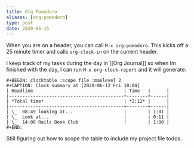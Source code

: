 ```yaml
---
title: Org Pomodoro
aliases: [org-pomodoro]
type: post
date: 2020-06-15
---
```


When you are on a header, you can call `M-x org-pomodoro`. This kicks off a 25 minute timer and calls `org-clock-in` on the current header.

I keep track of my tasks during the day in [[Org Journal]] so when Im finished with the day, I can run `M-x org-clock-report` and it will generate:

```
#+BEGIN: clocktable :scope file :maxlevel 2
#+CAPTION: Clock summary at [2020-06-12 Fri 10:04]
| Headline                                  | Time   |      |
|-------------------------------------------+--------+------|
| *Total time*                              | *2:12* |      |
|-------------------------------------------+--------+------|
| \_  08:49 looking at...                   |        | 1:01 |
| \_  Look at...                            |        | 0:11 |
| \_  14:00 Rails Book Club                 |        | 1:00 |
#+END:
```

Still figuring out how to scope the table to include my project file todos.
